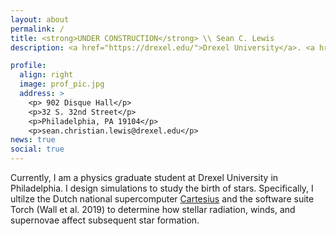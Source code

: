 ```yaml
---
layout: about
permalink: /
title: <strong>UNDER CONSTRUCTION</strong> \\ Sean C. Lewis
description: <a href="https://drexel.edu/">Drexel University</a>. <a href="https://www.calpoly.edu/">Cal Poly SLO</a>. Physicist. Climber. Still figuring out the rest.

profile:
  align: right
  image: prof_pic.jpg
  address: >
    <p> 902 Disque Hall</p>
    <p>32 S. 32nd Street</p>
    <p>Philadelphia, PA 19104</p>
    <p>sean.christian.lewis@drexel.edu</p>
news: true
social: true
---
```

Currently, I am a physics graduate student at Drexel University in Philadelphia. I design simulations to study the birth of stars. Specifically, I ultilze the Dutch national supercomputer [Cartesius](https://userinfo.surfsara.nl/systems/cartesius) and the software suite Torch (Wall et al. 2019) to determine how stellar radiation, winds, and supernovae affect subsequent star formation.


